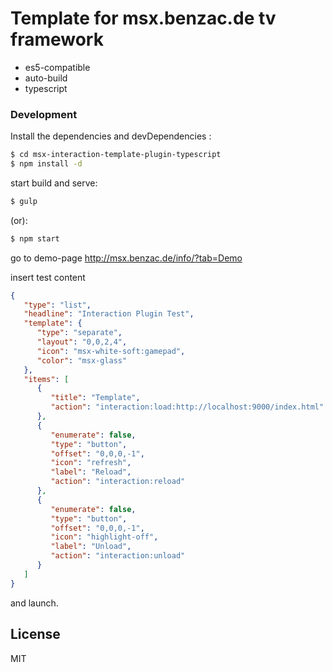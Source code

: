 # Template for msx.benzac.de tv framework

  - es5-compatible
  - auto-build
  - typescript

### Development

Install the dependencies and devDependencies :
```sh
$ cd msx-interaction-template-plugin-typescript
$ npm install -d
```

start build and serve:
```sh
$ gulp
```

(or):
```sh
$ npm start
```

go to demo-page http://msx.benzac.de/info/?tab=Demo

insert test content
```json
{
   "type": "list",
   "headline": "Interaction Plugin Test",
   "template": {
      "type": "separate",
      "layout": "0,0,2,4",
      "icon": "msx-white-soft:gamepad",
      "color": "msx-glass"
   },
   "items": [
      {
         "title": "Template",
         "action": "interaction:load:http://localhost:9000/index.html"
      },
      {
         "enumerate": false,
         "type": "button",
         "offset": "0,0,0,-1",
         "icon": "refresh",
         "label": "Reload",
         "action": "interaction:reload"
      },
      {
         "enumerate": false,
         "type": "button",
         "offset": "0,0,0,-1",
         "icon": "highlight-off",
         "label": "Unload",
         "action": "interaction:unload"
      }
   ]
}
```

and launch.


License
----

MIT
